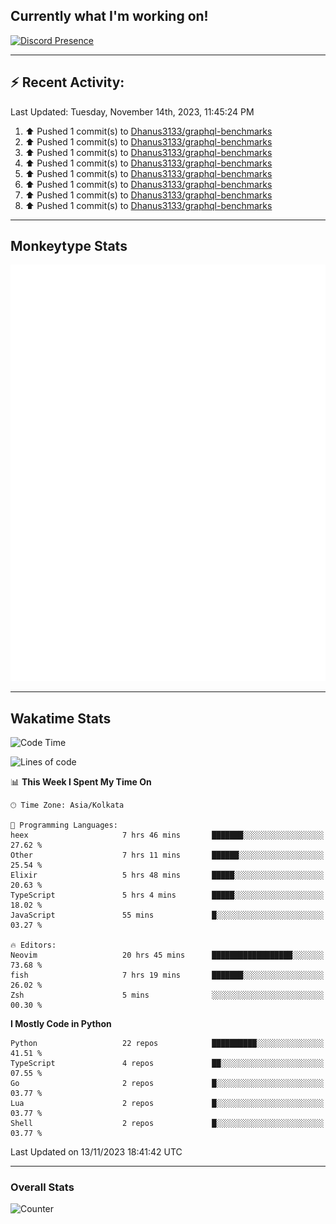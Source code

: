 ## Currently what I'm working on!
[![Discord Presence](https://lanyard.cnrad.dev/api/534981034400284712)](https://discord.com/users/534981034400284712)

---

## :zap: Recent Activity:
<!--RECENT_ACTIVITY:last_update-->
Last Updated: Tuesday, November 14th, 2023, 11:45:24 PM
<!--RECENT_ACTIVITY:last_update_end-->
<!--RECENT_ACTIVITY:start-->
1. ⬆️ Pushed 1 commit(s) to [Dhanus3133/graphql-benchmarks](https://github.com/Dhanus3133/graphql-benchmarks)<br>
2. ⬆️ Pushed 1 commit(s) to [Dhanus3133/graphql-benchmarks](https://github.com/Dhanus3133/graphql-benchmarks)<br>
3. ⬆️ Pushed 1 commit(s) to [Dhanus3133/graphql-benchmarks](https://github.com/Dhanus3133/graphql-benchmarks)<br>
4. ⬆️ Pushed 1 commit(s) to [Dhanus3133/graphql-benchmarks](https://github.com/Dhanus3133/graphql-benchmarks)<br>
5. ⬆️ Pushed 1 commit(s) to [Dhanus3133/graphql-benchmarks](https://github.com/Dhanus3133/graphql-benchmarks)<br>
6. ⬆️ Pushed 1 commit(s) to [Dhanus3133/graphql-benchmarks](https://github.com/Dhanus3133/graphql-benchmarks)<br>
7. ⬆️ Pushed 1 commit(s) to [Dhanus3133/graphql-benchmarks](https://github.com/Dhanus3133/graphql-benchmarks)<br>
8. ⬆️ Pushed 1 commit(s) to [Dhanus3133/graphql-benchmarks](https://github.com/Dhanus3133/graphql-benchmarks)<br>
<!--RECENT_ACTIVITY:end-->

---

## Monkeytype Stats
<a href="https://monkeytype.com/profile/dhanus">
  <img src="https://raw.githubusercontent.com/Dhanus3133/Dhanus3133/monkeytype/monkeytype-pb.svg" alt="Monkeytype Profile" />
</a>

---

## Wakatime Stats
<!--START_SECTION:waka-->
![Code Time](http://img.shields.io/badge/Code%20Time-1%2C357%20hrs%2019%20mins-blue)

![Lines of code](https://img.shields.io/badge/From%20Hello%20World%20I%27ve%20Written-4.7%20million%20lines%20of%20code-blue)

📊 **This Week I Spent My Time On** 

```text
🕑︎ Time Zone: Asia/Kolkata

💬 Programming Languages: 
heex                     7 hrs 46 mins       ███████░░░░░░░░░░░░░░░░░░   27.62 % 
Other                    7 hrs 11 mins       ██████░░░░░░░░░░░░░░░░░░░   25.54 % 
Elixir                   5 hrs 48 mins       █████░░░░░░░░░░░░░░░░░░░░   20.63 % 
TypeScript               5 hrs 4 mins        █████░░░░░░░░░░░░░░░░░░░░   18.02 % 
JavaScript               55 mins             █░░░░░░░░░░░░░░░░░░░░░░░░   03.27 % 

🔥 Editors: 
Neovim                   20 hrs 45 mins      ██████████████████░░░░░░░   73.68 % 
fish                     7 hrs 19 mins       ███████░░░░░░░░░░░░░░░░░░   26.02 % 
Zsh                      5 mins              ░░░░░░░░░░░░░░░░░░░░░░░░░   00.30 % 
```

**I Mostly Code in Python** 

```text
Python                   22 repos            ██████████░░░░░░░░░░░░░░░   41.51 % 
TypeScript               4 repos             ██░░░░░░░░░░░░░░░░░░░░░░░   07.55 % 
Go                       2 repos             █░░░░░░░░░░░░░░░░░░░░░░░░   03.77 % 
Lua                      2 repos             █░░░░░░░░░░░░░░░░░░░░░░░░   03.77 % 
Shell                    2 repos             █░░░░░░░░░░░░░░░░░░░░░░░░   03.77 % 
```




 Last Updated on 13/11/2023 18:41:42 UTC
<!--END_SECTION:waka-->
---

### Overall Stats

<img src="https://moe-counter.glitch.me/get/@Dhanus3133?theme=asoul" alt="Counter" />
